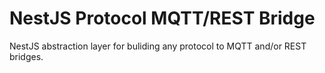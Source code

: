 # NestJS Protocol MQTT/REST Bridge

NestJS abstraction layer for buliding any protocol to MQTT and/or REST bridges.